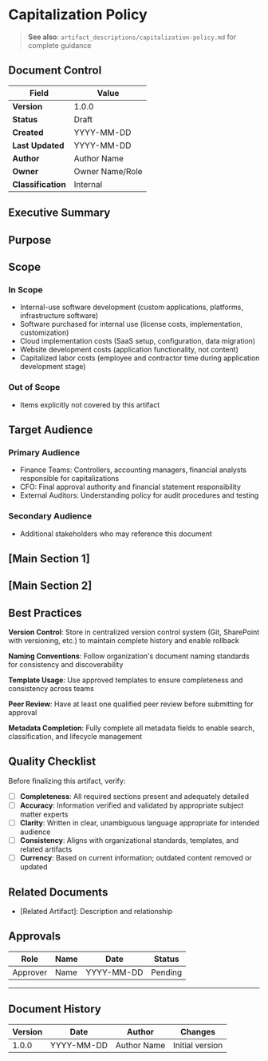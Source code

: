 # Capitalization Policy

> **See also**: `artifact_descriptions/capitalization-policy.md` for complete guidance

## Document Control

| Field | Value |
|-------|-------|
| **Version** | 1.0.0 |
| **Status** | Draft |
| **Created** | YYYY-MM-DD |
| **Last Updated** | YYYY-MM-DD |
| **Author** | Author Name |
| **Owner** | Owner Name/Role |
| **Classification** | Internal |

## Executive Summary

<!-- Provide a 2-3 paragraph overview for executive audience -->
<!-- What is this document about and why does it matter? -->

## Purpose

<!-- This policy provides mandatory guidance for:
- **GAAP/IFRS Rules**: Application of FASB ASC 350-40 (internal-use software) and ASC 985-20 (software for sale)
- **Software Development Capitalization**:... -->

## Scope

### In Scope

- Internal-use software development (custom applications, platforms, infrastructure software)
- Software purchased for internal use (license costs, implementation, customization)
- Cloud implementation costs (SaaS setup, configuration, data migration)
- Website development costs (application functionality, not content)
- Capitalized labor costs (employee and contractor time during application development stage)

### Out of Scope

- Items explicitly not covered by this artifact

## Target Audience

### Primary Audience

- Finance Teams: Controllers, accounting managers, financial analysts responsible for capitalizations
- CFO: Final approval authority and financial statement responsibility
- External Auditors: Understanding policy for audit procedures and testing

### Secondary Audience

- Additional stakeholders who may reference this document

## [Main Section 1]

<!-- Complete this section with artifact-specific content -->
<!-- Refer to the artifact description for required structure -->

## [Main Section 2]

<!-- Add additional sections as needed -->

## Best Practices

**Version Control**: Store in centralized version control system (Git, SharePoint with versioning, etc.) to maintain complete history and enable rollback

**Naming Conventions**: Follow organization's document naming standards for consistency and discoverability

**Template Usage**: Use approved templates to ensure completeness and consistency across teams

**Peer Review**: Have at least one qualified peer review before submitting for approval

**Metadata Completion**: Fully complete all metadata fields to enable search, classification, and lifecycle management

## Quality Checklist

Before finalizing this artifact, verify:

- [ ] **Completeness**: All required sections present and adequately detailed
- [ ] **Accuracy**: Information verified and validated by appropriate subject matter experts
- [ ] **Clarity**: Written in clear, unambiguous language appropriate for intended audience
- [ ] **Consistency**: Aligns with organizational standards, templates, and related artifacts
- [ ] **Currency**: Based on current information; outdated content removed or updated

## Related Documents

- [Related Artifact]: Description and relationship

## Approvals

| Role | Name | Date | Status |
|------|------|------|--------|
| Approver | Name | YYYY-MM-DD | Pending |

---

## Document History

| Version | Date | Author | Changes |
|---------|------|--------|---------|
| 1.0.0 | YYYY-MM-DD | Author Name | Initial version |

